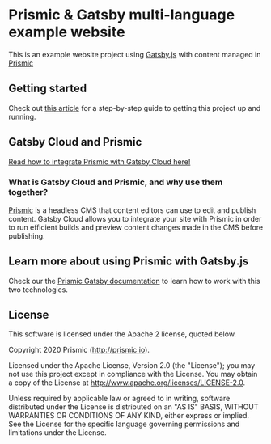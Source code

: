 # Prismic & Gatsby multi-language example website 

This is an example website project using [Gatsby.js](https://www.gatsbyjs.org/) with content managed in [Prismic](https://prismic.io)

## Getting started
Check out [this article](https://user-guides.prismic.io/en/articles/3601217-multi-language-website-example-with-gatsby-js) for a step-by-step guide to getting this project up and running.

##  Gatsby Cloud and Prismic

[Read how to integrate Prismic with Gatsby Cloud here!](https://app.intercom.com/a/apps/bnnh3u9v/articles/articles/4464959/show)

### What is Gatsby Cloud and Prismic, and why use them together?
[Prismic](https://prismic.io) is a headless CMS that content editors can use to edit and publish content. Gatsby Cloud allows you to integrate your site with Prismic in order to run efficient builds and preview content changes made in the CMS before publishing.

## Learn more about using Prismic with Gatsby.js

Check our the [Prismic Gatsby documentation](https://prismic.io/docs/gatsby) to learn how to work with this two technologies.

## License

This software is licensed under the Apache 2 license, quoted below.

Copyright 2020 Prismic (http://prismic.io).

Licensed under the Apache License, Version 2.0 (the "License"); you may not use this project except in compliance with the License. You may obtain a copy of the License at http://www.apache.org/licenses/LICENSE-2.0.

Unless required by applicable law or agreed to in writing, software distributed under the License is distributed on an "AS IS" BASIS, WITHOUT WARRANTIES OR CONDITIONS OF ANY KIND, either express or implied. See the License for the specific language governing permissions and limitations under the License.